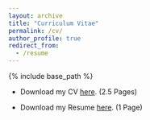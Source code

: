 ```yaml
---
layout: archive
title: "Curriculum Vitae"
permalink: /cv/
author_profile: true
redirect_from:
  - /resume
---
```


{% include base_path %}



* Download my CV [here](../files/Prachi_Rahurkar_CV.pdf). (2.5 Pages)


* Download my Resume [here](). (1 Page)